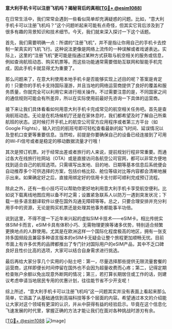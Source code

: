 **意大利手机卡可以注册飞机吗？揭秘背后的真相[[TG💪+ @esim1088](https://t.me/s/esim1088)]**

在日常生活中，我们常常会遇到一些看似简单却充满疑惑的问题。比如，“意大利手机卡可以注册飞机吗？”这个问题听起来可能有点奇怪，但其实它背后涉及到了很多有趣的背景知识和技术细节。今天，我们就来深入探讨一下这个话题。

首先，我们需要明确一点：所谓的“注册飞机”，并不是指让你用自己的手机卡去控制一架真实的飞机飞行。这种说法更像是网络上流传的一种误解或者戏谑表达。实际上，这里的“注册飞机”更可能是指通过某种方式获取与航空相关的服务或信息，例如查询航班动态、购买机票等。而这些功能通常需要借助互联网和智能手机完成，因此手机卡就显得尤为重要了。

那么问题来了，在意大利使用本地手机卡是否能够实现上述目的呢？答案是肯定的！只要你的手机卡支持国际漫游，并且当地的网络运营商提供了良好的覆盖和服务质量，你就完全可以利用它来进行相关操作。不过需要注意的是，不同国家之间的通信规则可能会有所差异，所以在实际使用前最好先咨询一下具体的运营商。

接下来让我们具体看看如何用意大利手机卡完成常见的航空相关任务吧。首先是查询航班动态。无论是在机场候机厅还是在家休息时，我们都希望及时了解自己所乘航班的状态。这时候打开手机上的航空公司官方应用程序或者第三方平台（如Google Flights），输入对应的航班号即可轻松查看最新的起飞时间、延误情况以及登机口变更等重要信息。当然啦，前提是你要确保自己的设备已经连接到了可用的Wi-Fi信号或者是稳定的移动数据流量才行哦！

其次是预订机票。对于经常出差或者旅行的人来说，提前规划行程非常重要。而通过各大在线旅行社网站（OTA）或是直接访问各航空公司官网，都可以非常方便地找到适合自己的航班选项。只需填写出发地、目的地、日期等基本信息后系统便会自动推荐多个可供选择的方案，包括价格比较、舱位等级对比等内容都会清晰地展示出来。如果确定好之后，直接用绑定好的信用卡支付即可顺利完成预订流程。

除此之外，还有一些小技巧可以帮助你更好地利用意大利手机卡享受航空便利。比如说下载离线地图应用以备不时之需；设置紧急联系人以防万一遇到突发状况；下载一些多语言翻译软件以便在国外沟通无障碍等等。总之，只要合理安排并充分利用手中的资源，无论是购买机票还是处理其他事务都能事半功倍。

说到这里，不得不提一下近年来兴起的虚拟SIM卡技术——eSIM卡。相比传统实体SIM卡而言，eSIM卡具有体积小巧、无需物理更换等诸多优势，特别适合频繁更换地点的人群使用。尤其是在欧洲这样一个国际化程度极高的地区，拥有一张支持多国频段且兼容多种语言版本的eSIM卡无疑会让整个旅程更加顺畅无忧。目前市面上有许多优秀的品牌都推出了专门针对国际用户的eSIM产品，其中不乏口碑良好且性价比高的选项，大家可以结合自身需求进行挑选。

最后再给大家分享几个实用的小贴士吧：第一，尽量选择那些提供无限流量套餐的运营商，这样即便长时间停留在国外也不会因为超量收费而心疼；第二，记得定期检查账户余额以免出现意外断网的情况；第三，若打算长期居住或工作的话，则建议考虑申请当地居民专用的优惠计划，往往能节省不少开支呢！

综上所述，“意大利手机卡可以注册飞机吗”这一问题其实并没有表面上看起来那么简单，它涵盖了从基础通信到高端科技等多个层面的内容。希望通过本文的介绍能让大家对这个领域有更深的认识，并从中获得有益的经验启示。毕竟在这个信息化飞速发展的时代里，掌握正确的方法才能让我们在面对各种挑战时游刃有余。

[[TG💪+ @esim1088](https://t.me/s/esim1088) ![Image](https://i.postimg.cc/4NQfJmqS/Snipaste-2025-05-13-00-14-12.png)]